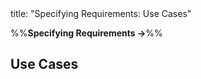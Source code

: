 <frontmatter>
title: "Specifying Requirements: Use Cases"
</frontmatter>

<link rel="stylesheet" href="{{baseUrl}}/css/textbook.css">

<div class="website-content">

%%**Specifying Requirements →**%%

## Use Cases

<div id="main">

<include src="introduction/embed.md" />
<include src="identifying/embed.md" />
<include src="details/embed.md" />
<include src="usage/embed.md" />

</div>

</div>

